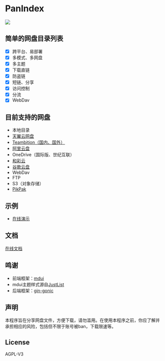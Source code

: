 # PanIndex
[![](https://www.herokucdn.com/deploy/button.png)](https://heroku.com/deploy?template=https://github.com/libsgh/PanIndex-h.git)

## 简单的网盘目录列表
- [x] 跨平台、易部署
- [x] 多模式、多网盘
- [x] 多主题
- [x] 下载直链
- [x] 防盗链
- [x] 短链、分享
- [x] 访问控制
- [x] 分流
- [x] WebDav

## 目前支持的网盘
- 本地目录
- [天翼云网盘](https://cloud.189.cn/)
- [Teambition（国内、国外）](https://www.teambition.com/)
- [阿里云盘](https://www.aliyundrive.com/)
- OneDrive（国际版、世纪互联）
- [和彩云](https://yun.139.com/)
- [谷歌云盘](https://drive.google.com/)
- WebDav
- FTP
- S3（对象存储）
- [PikPak](https://mypikpak.com "https://mypikpak.com")

## 示例
- [在线演示](https://t1.noki.icu "https://t1.noki.icu")
 
## 文档
[在线文档](https://pan-index-docs.vercel.app)

## 鸣谢
- 前端框架：[mdui](https://www.mdui.org/)
- mdui主题样式源自[JustList](https://github.com/txperl/JustList)
- 后端框架：[gin-gonic](https://github.com/gin-gonic/gin)

## 声明
本程序旨在分享网盘文件，方便下载，请勿滥用。在使用本程序之前，你应了解并承担相应的风险，包括但不限于账号被ban，下载限速等。

## License
AGPL-V3